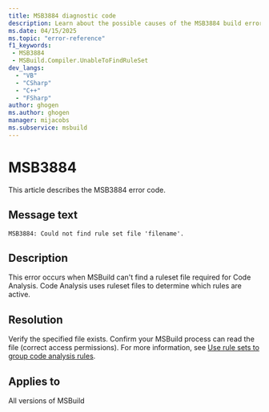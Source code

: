 ```yaml
---
title: MSB3884 diagnostic code
description: Learn about the possible causes of the MSB3884 build error and get troubleshooting tips.
ms.date: 04/15/2025
ms.topic: "error-reference"
f1_keywords:
 - MSB3884
 - MSBuild.Compiler.UnableToFindRuleSet
dev_langs:
  - "VB"
  - "CSharp"
  - "C++"
  - "FSharp"
author: ghogen
ms.author: ghogen
manager: mijacobs
ms.subservice: msbuild
---
```

# MSB3884

This article describes the MSB3884 error code.

## Message text

`MSB3884: Could not find rule set file 'filename'.`

## Description

This error occurs when MSBuild can't find a ruleset file required for Code Analysis. Code Analysis uses ruleset files to determine which rules are active.

## Resolution

Verify the specified file exists. Confirm your MSBuild process can read the file (correct access permissions). For more information, see [Use rule sets to group code analysis rules](../../code-quality/using-rule-sets-to-group-code-analysis-rules.md).

## Applies to

All versions of MSBuild